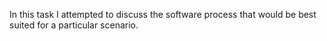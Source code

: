 In this task I attempted to discuss the software process that would be best suited for a particular scenario.